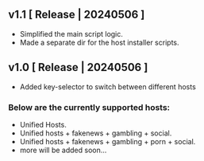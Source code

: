 ## v1.1 [ Release | 20240506 ]
- Simplified the main script logic.
- Made a separate dir for the host installer scripts.

## v1.0 [ Release | 20240506 ]
- Added key-selector to switch between different hosts
### Below are the currently supported hosts:
- Unified Hosts.
- Unified hosts + fakenews + gambling + social.
- Unified hosts + fakenews + gambling + porn + social.
- more will be added soon...
